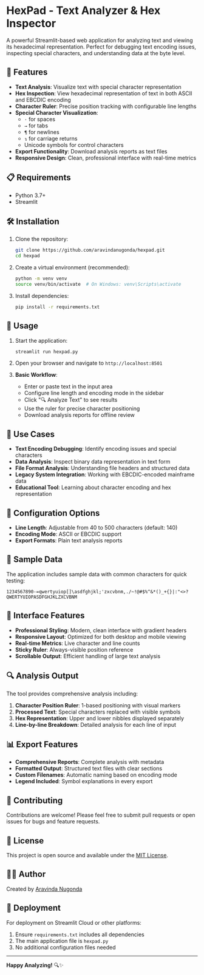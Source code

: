 # HexPad - Text Analyzer & Hex Inspector

A powerful Streamlit-based web application for analyzing text and viewing its hexadecimal representation. Perfect for debugging text encoding issues, inspecting special characters, and understanding data at the byte level.

## 🚀 Features

- **Text Analysis**: Visualize text with special character representation
- **Hex Inspection**: View hexadecimal representation of text in both ASCII and EBCDIC encoding
- **Character Ruler**: Precise position tracking with configurable line lengths
- **Special Character Visualization**:
  - `·` for spaces
  - `→` for tabs  
  - `¶` for newlines
  - `↴` for carriage returns
  - Unicode symbols for control characters
- **Export Functionality**: Download analysis reports as text files
- **Responsive Design**: Clean, professional interface with real-time metrics

## 📋 Requirements

- Python 3.7+
- Streamlit

## 🛠️ Installation

1. Clone the repository:
   ```bash
   git clone https://github.com/aravindanugonda/hexpad.git
   cd hexpad
   ```

2. Create a virtual environment (recommended):
   ```bash
   python -m venv venv
   source venv/bin/activate  # On Windows: venv\Scripts\activate
   ```

3. Install dependencies:
   ```bash
   pip install -r requirements.txt
   ```

## 🚀 Usage

1. Start the application:
   ```bash
   streamlit run hexpad.py
   ```

2. Open your browser and navigate to `http://localhost:8501`

3. **Basic Workflow**:
   - Enter or paste text in the input area
   - Configure line length and encoding mode in the sidebar
   - Click "🔍 Analyze Text" to see results
   - Use the ruler for precise character positioning
   - Download analysis reports for offline review

## 🎯 Use Cases

- **Text Encoding Debugging**: Identify encoding issues and special characters
- **Data Analysis**: Inspect binary data representation in text form
- **File Format Analysis**: Understanding file headers and structured data
- **Legacy System Integration**: Working with EBCDIC-encoded mainframe data
- **Educational Tool**: Learning about character encoding and hex representation

## 🔧 Configuration Options

- **Line Length**: Adjustable from 40 to 500 characters (default: 140)
- **Encoding Mode**: ASCII or EBCDIC support
- **Export Formats**: Plain text analysis reports

## 📝 Sample Data

The application includes sample data with common characters for quick testing:
```
1234567890-=qwertyuiop[]\asdfghjkl;'zxcvbnm,./~!@#$%^&*()_+{}|:"<>?QWERTYUIOPASDFGHJKLZXCVBNM
```

## 🎨 Interface Features

- **Professional Styling**: Modern, clean interface with gradient headers
- **Responsive Layout**: Optimized for both desktop and mobile viewing
- **Real-time Metrics**: Live character and line counts
- **Sticky Ruler**: Always-visible position reference
- **Scrollable Output**: Efficient handling of large text analysis

## 🔍 Analysis Output

The tool provides comprehensive analysis including:

1. **Character Position Ruler**: 1-based positioning with visual markers
2. **Processed Text**: Special characters replaced with visible symbols
3. **Hex Representation**: Upper and lower nibbles displayed separately
4. **Line-by-line Breakdown**: Detailed analysis for each line of input

## 📊 Export Features

- **Comprehensive Reports**: Complete analysis with metadata
- **Formatted Output**: Structured text files with clear sections
- **Custom Filenames**: Automatic naming based on encoding mode
- **Legend Included**: Symbol explanations in every export

## 🤝 Contributing

Contributions are welcome! Please feel free to submit pull requests or open issues for bugs and feature requests.

## 📄 License

This project is open source and available under the [MIT License](LICENSE).

## 👨‍💻 Author

Created by [Aravinda Nugonda](https://github.com/aravindanugonda)

## 🚀 Deployment

For deployment on Streamlit Cloud or other platforms:

1. Ensure `requirements.txt` includes all dependencies
2. The main application file is `hexpad.py`
3. No additional configuration files needed

---

**Happy Analyzing!** 🔍✨
